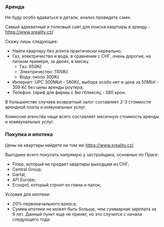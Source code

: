 ### Аренда

Не буду особо вдаваться в детали, анализ проведете сами.

Самый адекватный и толковый сайт для поиска квартиры в аренду - https://www.sreality.cz/

Скажу лишь следующее:

- Найти квартиру без агента практически нереально;
- Газ, электричество и вода, в сравнении с СНГ, очень дорогие, на личном примере, за двоих, в месяц:
  - Газ: 650Kč
  - Электричество: 1100Kč
  - Вода: около 300Kč
- Интернет: UPC 300Mbit - 560Kč, выбора особо нет и цена за 50Mbit - 359 Kč без цены аренды роутера;
- Телефон: тариф для фирмы с 8ю гб/месяц - 580 крон.

В большинстве случаев возвратный залог составляет 2-3 стоимости арендной платы и комунальных услуг.

Комиссия агенства чаще всего составляет месячную стоимость аренды и коммунальных услуг.

### Покупка и ипотека

Цены на квартиры найдете на том же https://www.sreality.cz/.

Выгоднее всего покупать напрямую у застройщика, основные по Праге:

- Finep, который не продает квартиры выходцам из СНГ;
- Central Group;
- Gartal;
- AFI Europe;
- Ecospol, который строит из говна и палок;

Условия для ипотеки:

- 20% первоначального взноса;
- Сумма ипотеки не может быть больше, чем суммарная зарплата за 9 лет. Данный пункт еще не принят, но это случится с начала следующего года.
